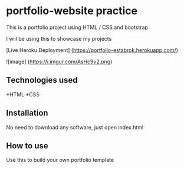 # portfolio-website practice

This is a portfolio project using HTML / CSS and bootstrap

I will be using this to showcase my projects

[Live Heroku Deployment] (https://portfolio-estabrok.herokuapp.com/) 

![image] (https://i.imgur.com/AsHc9v2.png)

## Technologies used

*HTML
*CSS

## Installation 

No need to download any software, just open index.html

## How to use

Use this to build your own portfolio template

